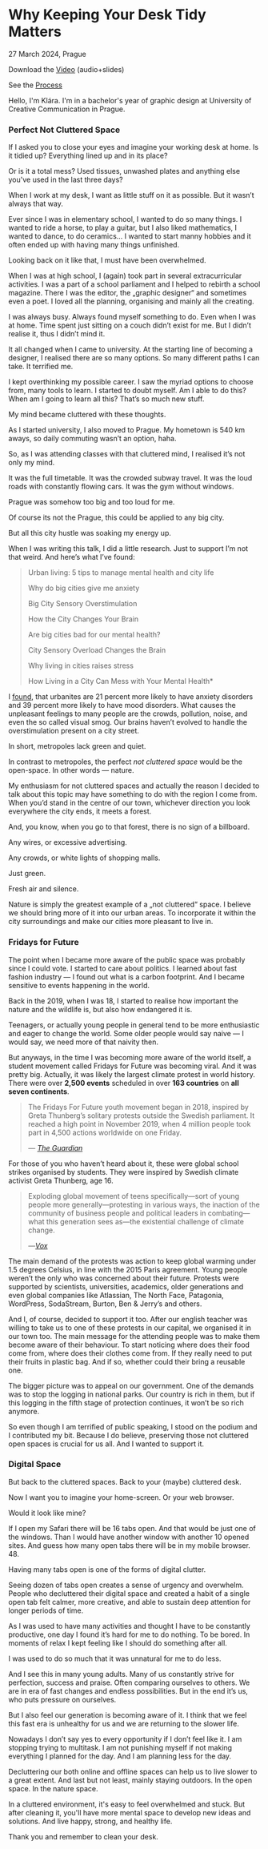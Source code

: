 # Why Keeping Your Desk Tidy Matters

27 March 2024, Prague

Download the [Video]() (audio+slides)

See the [Process](process.md)

Hello, I'm Klára. I'm in a bachelor's year of graphic design at University of Creative Communication in Prague.

### Perfect Not Cluttered Space

If I asked you to close your eyes and imagine your working desk at home. Is it tidied up? Everything lined up and in its place?

Or is it a total mess? Used tissues, unwashed plates and anything else you've used in the last three days?

When I work at my desk, I want as little stuff on it as possible. But it wasn’t always that way.

Ever since I was in elementary school, I wanted to do so many things. I wanted to ride a horse, to play a guitar, but I also liked mathematics, I wanted to dance, to do ceramics… I wanted to start manny hobbies and it often ended up with having many things unfinished.

Looking back on it like that, I must have been overwhelmed.

When I was at high school, I (again) took part in several extracurricular activities. I was a part of a school parliament and I helped to rebirth a school magazine. There I was the editor, the „graphic designer“ and sometimes even a poet. I loved all the planning, organising and mainly all the creating.

I was always busy. Always found myself something to do. Even when I was at home. Time spent just sitting on a couch didn’t exist for me. But I didn’t realise it, thus I didn’t mind it.

It all changed when I came to university. At the starting line of becoming a designer, I realised there are so many options. So many different paths I can take. It terrified me.

I kept overthinking my possible career. I saw the myriad options to choose from, many tools to learn. I started to doubt myself.
Am I able to do this? When am I going to learn all this? That’s so much new stuff.

My mind became cluttered with these thoughts.

As I started university, I also moved to Prague. My hometown is 540 km aways, so daily commuting wasn’t an option, haha.

So, as I was attending classes with that cluttered mind, I realised it’s not only my mind.

It was the full timetable. It was the crowded subway travel. It was the loud roads with constantly flowing cars. It was the gym without windows.

Prague was somehow too big and too loud for me.

Of course its not the Prague, this could be applied to any big city.

But all this city hustle was soaking my energy up.

When I was writing this talk, I did a little research. Just to support I’m not that weird. And here’s what I’ve found:

> Urban living: 5 tips to manage mental health and city life
> 
> Why do big cities give me anxiety
>
> Big City Sensory Overstimulation
>
> How the City Changes Your Brain
>
> Are big cities bad for our mental health?
>
> City Sensory Overload Changes the Brain
>
> Why living in cities raises stress
>
> How Living in a City Can Mess with Your Mental Health*

I [found](https://www.healthline.com/health/mental-health/living-in-a-city#Constant-stimulation-from-city-living-can-take-a-big-toll-on-your-mental-health), that urbanites are 21 percent more likely to have anxiety disorders and 39 percent more likely to have mood disorders. What causes the unpleasant feelings to many people are the crowds, pollution, noise, and even the so called visual smog. Our brains haven’t evolved to handle the overstimulation present on a city street.

In short, metropoles lack green and quiet.

In contrast to metropoles, the perfect *not cluttered space* would be the open-space. In other words — nature.

My enthusiasm for not cluttered spaces and actually the reason I decided to talk about this topic may have something to do with the region I come from. When you’d stand in the centre of our town, whichever direction you look everywhere the city ends, it meets a forest.

And, you know, when you go to that forest, there is no sign of a billboard.

Any wires, or excessive advertising.

Any crowds, or white lights of shopping malls.

Just green.

Fresh air and silence.

Nature is simply the greatest example of a „not cluttered“ space. I believe we should bring more of it into our urban areas. To incorporate it within the city surroundings and make our cities more pleasant to live in.

### Fridays for Future

The point when I became more aware of the public space was probably since I could vote. I started to care about politics. I learned about fast fashion industry — I found out what is a carbon footprint. And I became sensitive to events happening in the world.

Back in the 2019, when I was 18, I started to realise how important the nature and the wildlife is, but also how endangered it is. 

Teenagers, or actually young people in general tend to be more enthusiastic and eager to change the world. Some older people would say naive — I would say, we need more of that naivity then.

But anyways, in the time I was becoming more aware of the world itself, a student movement called Fridays for Future was becoming viral.
And it was pretty big. Actually, it was likely the largest climate protest in world history. There were over **2,500 events** scheduled in over **163 countries** on **all seven continents**.

> The Fridays For Future youth movement began in 2018, inspired by Greta Thunberg’s solitary protests outside the Swedish parliament. It reached a high point in November 2019, when 4 million people took part in 4,500 actions worldwide on one Friday.
>
> — [*The Guardian*](https://www.theguardian.com/environment/2022/sep/23/thousands-call-for-climate-reparations-and-justice-in-global-protests)

For those of you who haven’t heard about it, these were global school strikes organised by students. They were inspired by Swedish climate activist Greta Thunberg, age 16.

> Exploding global movement of teens specifically—sort of young people more generally—protesting in various ways, the inaction of the community of business people and political leaders in combating— what this generation sees as—the existential challenge of climate change.
>
> —[*Vox*](https://www.vox.com/energy-and-environment/2019/9/20/20875523/youth-climate-strike-fridays-future-photos-global)

The main demand of the protests was action to keep global warming under 1.5 degrees Celsius, in line with the 2015 Paris agreement.
Young people weren’t the only who was concerned about their future. Protests were supported by scientists, universities, academics, older generations and even global companies like Atlassian, The North Face, Patagonia, WordPress, SodaStream, Burton, Ben & Jerry’s and others.

And I, of course, decided to support it too. After our english teacher was willing to take us to one of these protests in our capital, we organised it in our town too. The main message for the attending people was to make them become aware of their behaviour.
To start noticing where does their food come from, where does their clothes come from. If they really need to put their fruits in  plastic bag. And if so, whether could their bring a reusable one. 

The bigger picture was to appeal on our government. One of the demands was to stop the logging in national parks. Our country is rich in them, but if this logging in the fifth stage of protection continues, it won’t be so rich anymore.

So even though I am terrified of public speaking, I stood on the podium and I contributed my bit.
Because I do believe, preserving those not cluttered open spaces is crucial for us all. And I wanted to support it.

### Digital Space

But back to the cluttered spaces. Back to your (maybe) cluttered desk.

Now I want you to imagine your home-screen. Or your web browser.

Would it look like mine? 

If I open my Safari there will be 16 tabs open. And that would be just one of the windows. Than I would have another window with another 10 opened sites. And guess how many open tabs there will be in my mobile browser. 48.

Having many tabs open is one of the forms of digital clutter.

Seeing dozen of tabs open creates a sense of urgency and overwhelm. People who decluttered their digital space and created a habit of a single open tab felt calmer, more creative, and able to sustain deep attention for longer periods of time.

As I was used to have many activities and thought I have to be constantly productive, one day I found it’s hard for me to do nothing. To be bored. In moments of relax I kept feeling like I should do something after all.

I was used to do so much that it was unnatural for me to do less.

And I see this in many young adults. Many of us constantly strive for perfection, success and praise. Often comparing ourselves to others. We are in era of fast changes and endless possibilities. But in the end it’s us, who puts pressure on ourselves.

But I also feel our generation is becoming aware of it. I think that we feel this fast era is unhealthy for us and we are returning to the slower life.

Nowadays I don’t say yes to every opportunity if I don’t feel like it. I am stopping trying to multitask. I am not punishing myself if not making everything I planned for the day. And I am planning less for the day.

Decluttering our both online and offline spaces can help us to live slower to a great extent. And last but not least, mainly staying outdoors. In the open space. In the nature space.

In a cluttered environment, it's easy to feel overwhelmed and stuck. But after cleaning it, you'll have more mental space to develop new ideas and solutions. And live happy, strong, and healthy life.

Thank you and remember to clean your desk.
